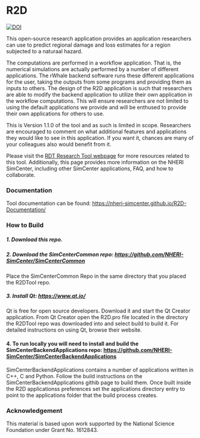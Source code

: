 # R2D

[![DOI](https://zenodo.org/badge/329111097.svg)](https://zenodo.org/badge/latestdoi/329111097)

This open-source research application provides an application
researchers can use to predict regional damage and loss estimates
for a region subjected to a naturaal hazard.

The computations are performed in a workflow application. That is, the
numerical simulations are actually performed by a number of different
applications. The rWhale backend software runs these different
applications for the user, taking the outputs from some programs and
providing them as inputs to others. The design of the R2D
application is such that researchers are able to modify the backend
application to utilize their own application in the workflow
computations. This will ensure researchers are not limited to using
the default applications we provide and will be enthused to provide
their own applications for others to use.

This is Version 1.1.0 of the tool and as such is limited in
scope. Researchers are encouraged to comment on what additional
features and applications they would like to see in this
application. If you want it, chances are many of your colleagues also
would benefit from it.

Please visit the [RDT Research Tool webpage](https://simcenter.designsafe-ci.org/research-tools/r2dTool/)
for more resources related to this tool. Additionally, this page
provides more information on the NHERI SimCenter, including other SimCenter
applications, FAQ, and how to collaborate.

### Documentation

Tool documentation can be found: https://nheri-simcenter.github.io/R2D-Documentation/


### How to Build

##### 1. Download this repo.

##### 2. Download the SimCenterCommon repo: https://github.com/NHERI-SimCenter/SimCenterCommon

Place the SimCenterCommon Repo in the same directory that you placed the R2DTool repo.

##### 3. Install Qt: https://www.qt.io/

Qt is free for open source developers. Download it and start the Qt Creator application. From Qt Creator open the R2D.pro file located in the directory the R2DTool repo was downloaded into and select build to build it. For detailed instructions on using Qt, browse their website.

#### 4. To run locally you will need to install and build the SimCenterBackendApplications repo: https://github.com/NHERI-SimCenter/SimCenterBackendApplications

SimCenterBackendApplications contains a number of applications written in C++, C and Python. Follow the build instructions on the SimCenterBackendApplications githib page to build them. Once built inside the R2D applicationss preferences set the applications directory entry to point to the applications folder that the build process creates.

### Acknowledgement

This material is based upon work supported by the National Science Foundation under Grant No. 1612843.
